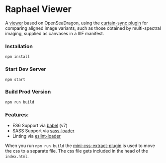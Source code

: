 # Raphael Viewer

A [viewer](https://vanda.github.io/raphael-viewer/) based on OpenSeaDragon, using the [curtain-sync plugin](https://github.com/cuberis/openseadragon-curtain-sync) for comparing aligned image variants, such as those obtained by multi-spectral imaging, supplied as canvases in a IIIF manifest.


### Installation

```
npm install
```

### Start Dev Server

```
npm start
```

### Build Prod Version

```
npm run build
```

### Features:

* ES6 Support via [babel](https://babeljs.io/) (v7)
* SASS Support via [sass-loader](https://github.com/jtangelder/sass-loader)
* Linting via [eslint-loader](https://github.com/MoOx/eslint-loader)

When you run `npm run build` the [mini-css-extract-plugin](https://github.com/webpack-contrib/mini-css-extract-plugin) is used to move the css to a separate file. The css file gets included in the head of the `index.html`.
